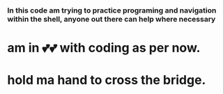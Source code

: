 ### In this code am trying to practice programing and navigation within the shell, anyone out there can help where necessary


# am in 💕💕 with coding as per now.

# hold ma hand to cross the bridge.

